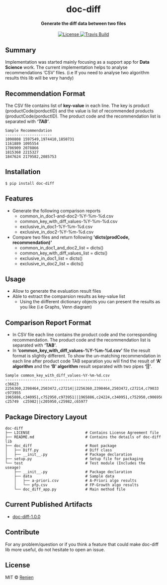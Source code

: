 <h1 align="center">
    <br>
        doc-diff
    <br>
  <h4 align="center">Generate the diff data between two files</h4>
</h1>

<p align="center">
  <a href="https://github.com/Renien/doc-diff/blob/master/LICENSE">
    <img src="https://img.shields.io/npm/l/express.svg?maxAge=2592000&style=flat-square"
         alt="License">
  </a>
  <a href="https://travis-ci.org/Renien/doc-diff">
    <img src="https://travis-ci.org/Renien/doc-diff.svg?branch=master"
         alt="Travis Build">
  </a>
</p>

## Summary

Implementation was started mainly focusing as a support app for **Data Science** work. The current implementation helps to analyse recommendations ‘CSV’ files. (i.e If you need to analyse two algorithm results this lib will be very handy)

## Recommendation Format
The CSV file contains list of **key-value** in each line. The key is product (productCode/porductID) and the value is list of recommended products (productCode/porductID). The product code and the recommendation list is separated with _**‘TAB’**_.

```
Sample Recommendation 
---------------------
1098808	1597549,1974410,1850731
1161889	1095554
1706909	2078866
1815368	2215327
1847624	2179582,2085753
```

## Installation
```
$ pip install doc-diff
```

## Features
- Generate the following comparison reports 
    - common_in_doc1-and-doc2-%Y-%m-%d.csv  
    - common_key_with_diff_values-%Y-%m-%d.csv  
    - exclusive_in_doc1-%Y-%m-%d.csv
    - exclusive_in_doc2-%Y-%m-%d.csv
- Compare two files and return following **'dicts(prodCode, recommendation)'**
    - common_in_doc1_and_doc2_list = dicts()
    - common_key_with_diff_values_list = dicts()
    - exclusive_in_doc1_list = dicts()
    - exclusive_in_doc2_list = dicts()

## Usage

- Allow to generate the evaluation result files
- Able to extract the comparsion results as key-value list 
    - Using the diifferent dictionary objects you can present the results as you like (i.e Graphs, Venn diagram) 

## Comparison Report Format 

- In CSV file each line contains the product code and the corresponding recommendation. The product code and the recommendation list is separated with **‘TAB’**.
- In **‘common_key_with_diff_values-%Y-%m-%d.csv’** file the result format is slightly different. To show the un-matching recommendation in each line after product code TAB separation you will find the result of **‘A’ algorithm** and the **‘B' algorithm** result separated with two pipes **‘||’**.

```
Sample common_key_with_diff_values-%Y-%m-%d.csv 
------------------------------------------------
c36623	2256360,2398464,2503472,c27214||2256360,2398464,2503472,c27214,c79033
c973955	1965886,c340951,c752950,c973951||1965886,c24224,c340951,c752950,c906950,c973951
c25749	c25982||c205950,c25982,c65977
```

## Package Directory Layout

```
doc-diff
├── LICENSE                         # Contains License Agreement file
├── README.md                       # Contains the details of doc-diff lib
├── doc_diff                        # Root package 
│   ├── Diff.py                     # Diff class
│   ├── __init__.py                 # Package declaration 
├── setup.py                        # Setup file for packaging 
└── test                            # Test module (Includes the useage)
    ├── __init__.py                 # Package declaration 
    ├── data                        # Sample data
    │   ├── a-priori.csv            # A-Priori algo results
    │   └── pfp.csv                 # FP-Growth algo results
    └── doc_diff_app.py             # Main method file 
```

## Current Published Artifacts

- [doc-diff-1.0.0](https://github.com/Renien/doc-diff/tree/1.0.0/tarball)

## Contribute
For any problem/question or if you think a feature that could make doc-diff lib more useful, do not hesitate to open an issue.

## License
MIT © [Renien](https://twitter.com/RenienJoseph)
